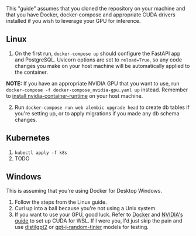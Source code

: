 This "guide" assumes that you cloned the repository on your machine and that you have Docker, docker-compose and appropriate CUDA drivers installed if you wish to leverage your GPU for inference.

## Linux
1. On the first run, `docker-compose up` should configure the FastAPI app and PostgreSQL. Uvicorn options are set to `reload=True`, so any code changes you make on your host machine will be automatically applied to the container.

**NOTE:** If you have an appropriate NVIDIA GPU that you want to use, run `docker-compose -f docker-compose_nvidia-gpu.yaml up` instead. Remember to [install nvidia-container-runtime](https://docs.docker.com/config/containers/resource_constraints/#gpu) on your host machine.

2. Run `docker-compose run web alembic upgrade head` to create db tables if you're setting up, or to apply migrations if you made any db schema changes.
## Kubernetes
1. `kubectl apply -f k8s`
2. TODO
## Windows
This is assuming that you're using Docker for Desktop Windows.
1. Follow the steps from the Linux guide.
2. Curl up into a ball because you're not using a Unix system.
3. If you want to use your GPU, good luck. Refer to [Docker](https://docs.docker.com/desktop/windows/wsl/#gpu-support) and [NVIDIA's guide](https://docs.nvidia.com/cuda/wsl-user-guide/index.html) to set up CUDA for WSL. If I were you, I'd just skip the pain and use [distilgpt2](https://huggingface.co/distilgpt2) or [gpt-j-random-tinier](https://huggingface.co/hakurei/gpt-j-random-tinier) models for testing.